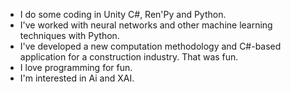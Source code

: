 - I do some coding in Unity C#, Ren'Py and Python.
- I've worked with neural networks and other machine learning techniques with Python.
- I've developed a new computation methodology and C#-based application for a construction industry. That was fun.
- I love programming for fun.
- I'm interested in Ai and XAI. 

<!---
- 👋 Hi, I’m Russian.
- 👀 The world is full of hypocrites.
- 🌱 I am kind and caring vegetarian, who tries her best to preserve the nature and ecology.
- 💞️ I love my family and my country. Is patriotism a crime? A man with no love for his country has no honor and can never truelly love.
- 📫 If you read this, you must have been really curious about me. Thank you!
--->
<!---
XillyProgramming/XillyProgramming is a ✨ special ✨ repository because its `README.md` (this file) appears on your GitHub profile.
You can click the Preview link to take a look at your changes.
--->
